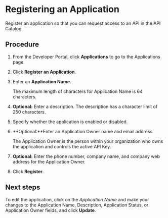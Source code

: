 # Registering an Application 

<head>
  <meta name="guidename" content="API Management"/>
  <meta name="context" content="GUID-862c867b-2368-4747-b79b-40b7be0b865b"/>
</head>


Register an application so that you can request access to an API in the API Catalog.

## Procedure

1.  From the Developer Portal, click **Applications** to go to the Applications page.

2.  Click **Register an Application**.

3.  Enter an **Application Name**.

    The maximum length of characters for Application Name is 64 characters.

4.  **Optional:** Enter a description. The description has a character limit of 250 characters.

5.  Specify whether the application is enabled or disabled.

6.  **Optional:**Enter an Application Owner name and email address.

    The Application Owner is the person within your organization who owns the application and controls the active API Key.

7.  **Optional:** Enter the phone number, company name, and company web address for the Application Owner.

8.  Click **Register**.

## Next steps

To edit the application, click on the *Application Name* and make your changes to the Application Name, Description, Application Status, or Application Owner fields, and click **Update**.
